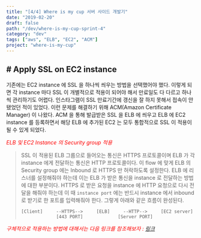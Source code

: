 ```yaml
---
title: "[4/4] Where is my cup 서버 사이드 개발기"
date: "2019-02-20"
draft: false
path: "/dev/where-is-my-cup-sprint-4"
category: "dev"
tags: ["aws", "ELB", "EC2", "ACM"]
project: "where-is-my-cup"
---
```


## # Apply SSL on EC2 instance

기존에는 EC2 instance 에 SSL 을 하나씩 씌우는 방법을 선택했어야 했다. 이렇게 되면 각 instance 마다 SSL 이 개별적으로 적용이 되어야 해서 만료일도 다 다르고 하나씩 관리하기도 어렵다. 인스타그램이 SSL 만료기간에 갱신을 잘 하지 못해서 접속이 안됐었던 적이 있었다. 이런 문제를 해결하기 위해 ACM(Amazon Certificate Manager) 이 나왔다. ACM 을 통해 발급받은 SSL 을 ELB 에 씌우고 ELB 에 EC2 instance 를 등록하면서 해당 ELB 에 추가된 EC2 는 모두 통합적으로 SSL 이 적용이 될 수 있게 되었다.

<span style="color: red;">*ELB 및 EC2 Instance 의 Security group 적용*</span>

> SSL 이 적용된 ELB 그룹으로 들어오는 통신은 HTTPS 프로토콜이며 ELB 가 각 instance 에게 전달하는 통신은 HTTP 프로토콜이다. 이 flow 에 맞게 ELB 의 Security group 에는 Inbound 로 HTTPS 만 허락하도록 설정한다. ELB 에 리스너를 설정해줘야 하는데 이는 ELB 가 받은 통신을 instance 로 전달하는 방법에 대한 부분이다. HTTPS 로 받은 요청을 instance 에 HTTP 요청으로 다시 전달을 해줘야 하는데 이 때 `instance port` 에는 반드시 instance 에서 inbound 로 받기로 한 포트를 입력해줘야 한다. 그렇게 아래와 같은 흐름이 완성된다.
>
> ```
> [Client]     --HTTPS-->     [ELB]     --HTTP-->     [EC2 server]
>              [443 PORT]             [Server PORT]
> ```

<span style="color: red;">*구체적으로 적용하는 방법에 대해서는 다음 링크를 참조해보자 : [링크](https://github.com/Sunjae-Kim/TIL/blob/master/aws/apply-ssl-on-ec2.md)*</span>